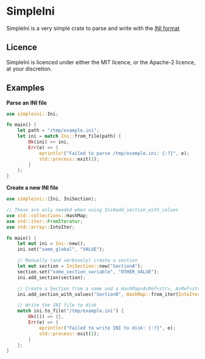 # SimpleIni
SimpleIni is a very simple crate to parse and write with the [INI format](https://en.wikipedia.org/wiki/INI_file)

## Licence
SimpleIni is licenced under either the MIT licence, or the Apache-2 licence, at your discretion.

## Examples
**Parse an INI file**
```rs
use simpleini::Ini;

fn main() {
    let path = "/tmp/example.ini";
    let ini = match Ini::from_file(path) {
        Ok(ini) => ini,
        Err(e) => {
            eprintln!("Failed to parse /tmp/example.ini: {:?}", e);
            std::process::exit(1);
        }
    };
}
```

**Create a new INI file**
```rs
use simpleini::{Ini, IniSection};

// These are only needed when using Ini#add_section_with_values
use std::collections::HashMap;
use std::iter::FromIterator;
use std::array::IntoIter;

fn main() {
    let mut ini = Ini::new();
    ini.set("some_global", "VALUE");

    // Manually (and verbosely) create a section
    let mut section = IniSection::new("SectionA");
    section.set("some_section_variable", "OTHER_VALUE");
    ini.add_section(section);

    // Create a Section from a name and a HashMap<AsRef<str>, AsRef<str>>
    ini.add_section_with_values("SectionB", HashMap::from_iter(IntoIter::new([("var_b", "value_b")])));

    // Write the INI file to disk
    match ini.to_file("/tmp/example.ini") {
        Ok(()) => {},
        Err(e) => {
            eprintln!("Failed to write INI to disk: {:?}", e);
            std::process::exit(1);
        }
    };
}
```